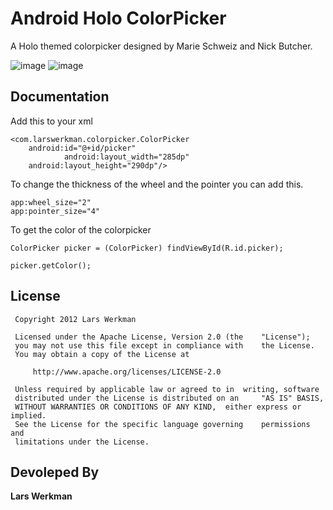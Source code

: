 # Android Holo ColorPicker

A Holo themed colorpicker designed by Marie Schweiz and Nick Butcher.

![image](https://lh3.googleusercontent.com/-RzpEyLl-1xM/UOMyztql1gI/AAAAAAAAATs/UKBuqZZtaZw//HoloColorPickerFramed1.png) ![image](https://lh4.googleusercontent.com/-sXAPd8onJ_8/UOMyzjA6c4I/AAAAAAAAATo/DY4kIzo7TtU//HoloColorPickerFramed2.png)

## Documentation

Add this to your xml

    <com.larswerkman.colorpicker.ColorPicker
        android:id="@+id/picker"
                android:layout_width="285dp"
        android:layout_height="290dp"/>
    

To change the thickness of the wheel and the pointer you can add this.

    app:wheel_size="2"
    app:pointer_size="4"
    

To get the color of the colorpicker

    ColorPicker picker = (ColorPicker) findViewById(R.id.picker);
    
    picker.getColor();
    

## License

     Copyright 2012 Lars Werkman
    
     Licensed under the Apache License, Version 2.0 (the    "License");
     you may not use this file except in compliance with    the License.
     You may obtain a copy of the License at
    
         http://www.apache.org/licenses/LICENSE-2.0
    
     Unless required by applicable law or agreed to in  writing, software
     distributed under the License is distributed on an     "AS IS" BASIS,
     WITHOUT WARRANTIES OR CONDITIONS OF ANY KIND,  either express or implied.
     See the License for the specific language governing    permissions and
     limitations under the License.
    

## Devoleped By

**Lars Werkman**